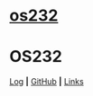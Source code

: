 # [os232](https://aryadk153.github.io/os232/)
# OS232
[Log](https://aryadk153.github.io/os232/TXT/mylog.txt) **|** [GitHub](https://github.com/AryaDK153/os232/) **|** [Links](https://aryadk153.github.io/os232/LINKS/)
